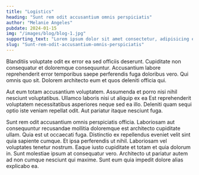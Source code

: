 ```yaml
---
title: "Logistics"
heading: "Sunt rem odit accusantium omnis perspiciatis"
author: "Melanie Angeles"
pubdate: 2024-01-15
img: "/images/blog/blog-1.jpg"
supporting_text: "Lorem ipsum dolor sit amet consectetur, adipisicing elit. At libero facere voluptatibus deserunt soluta quod! Impedit laborum ipsum quas neque quisquam tempore error aut dolore."
slug: "Sunt-rem-odit-accusantium-omnis-perspiciatis"
---
```


Blanditiis voluptate odit ex error ea sed officiis deserunt. Cupiditate non consequatur et doloremque consequuntur. Accusantium labore reprehenderit error temporibus saepe perferendis fuga doloribus vero. Qui omnis quo sit. Dolorem architecto eum et quos deleniti officia qui.

Aut eum totam accusantium voluptatem.
Assumenda et porro nisi nihil nesciunt voluptatibus.
Ullamco laboris nisi ut aliquip ex ea
Est reprehenderit voluptatem necessitatibus asperiores neque sed ea illo. Deleniti quam sequi optio iste veniam repellat odit. Aut pariatur itaque nesciunt fuga.

Sunt rem odit accusantium omnis perspiciatis officia. Laboriosam aut consequuntur recusandae mollitia doloremque est architecto cupiditate ullam. Quia est ut occaecati fuga. Distinctio ex repellendus eveniet velit sint quia sapiente cumque. Et ipsa perferendis ut nihil. Laboriosam vel voluptates tenetur nostrum. Eaque iusto cupiditate et totam et quia dolorum in. Sunt molestiae ipsum at consequatur vero. Architecto ut pariatur autem ad non cumque nesciunt qui maxime. Sunt eum quia impedit dolore alias explicabo ea.
